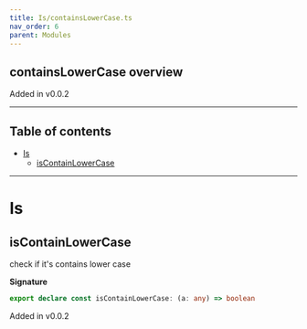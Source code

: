 ```yaml
---
title: Is/containsLowerCase.ts
nav_order: 6
parent: Modules
---
```


## containsLowerCase overview

Added in v0.0.2

---

<h2 class="text-delta">Table of contents</h2>

- [Is](#is)
  - [isContainLowerCase](#iscontainlowercase)

---

# Is

## isContainLowerCase

check if it's contains lower case

**Signature**

```ts
export declare const isContainLowerCase: (a: any) => boolean
```

Added in v0.0.2
